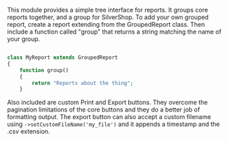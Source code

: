 This module provides a simple tree interface for reports. It groups core reports together, and a group for SilverShop.
To add your own grouped report, create a report extending from the GroupedReport class. Then include a function called "group" that returns a string matching the name of your group.

```php

class MyReport extends GroupedReport
{
    function group()
    {
        return "Reports about the thing";
    }
```
Also included are custom Print and Export buttons. They overcome the pagination limitations of the core buttons and they do a better job of formatting output.
The export button can also accept a custom filename using `->setCustomFileName('my_file')` and it appends a timestamp and the .csv extension.